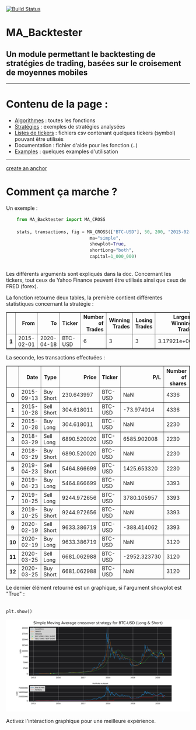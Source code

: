 [![Build Status](https://travis-ci.com/MartinsAlex/MA_Backtester.svg?branch=master)](https://travis-ci.com/MartinsAlex/MA_Backtester)

# MA_Backtester
## Un module permettant le backtesting de stratégies de trading, basées sur le croisement de moyennes mobiles

---

# Contenu de la page :

- [Algorithmes](https://github.com/MartinsAlex/Backtesting/tree/master/Algorithmes) : toutes les fonctions
- [Stratégies](https://github.com/MartinsAlex/Backtesting/tree/master/Strat%C3%A9gies) : exemples de stratégies analysées
- [Listes de tickers](https://github.com/MartinsAlex/Backtesting/tree/master/Listes%20de%20tickers) : fichiers csv contenant quelques tickers (symbol) pouvant être utilisés
- Documentation : fichier d'aide pour les fonction (..)
- [Examples](https://github.com/MartinsAlex/Backtesting/tree/master/Examples) : quelques examples d'utilisation

---
[create an anchor](#anchors-in-markdown)

# Comment ça marche ?

Un exemple :

```python
    from MA_Backtester import MA_CROSS
    
    stats, transactions, fig = MA_CROSS(["BTC-USD"], 50, 200, "2015-02-01", "2020-04-18", 
                                ma="simple", 
                                showplot=True, 
                                shortLong="both", 
                                capital=1_000_000)
    
```
Les différents arguments sont expliqués dans la doc. Concernant les tickers, tout ceux de Yahoo Finance peuvent être utilisés ainsi que ceux de FRED (forex).

La fonction retourne deux tables, la première contient différentes statistiques concernant la stratégie :

<table border="1" class="dataframe">
  <thead>
    <tr style="text-align: right;">
      <th></th>
      <th>From</th>
      <th>To</th>
      <th>Ticker</th>
      <th>Number of Trades</th>
      <th>Winning Trades</th>
      <th>Losing Trades</th>
      <th>Largest Winning Trade</th>
      <th>Largest Losing Trade</th>
      <th>% Profitable</th>
      <th>Expectancy</th>
      <th>Total Realized Return</th>
      <th>Buy &amp; Hold Return</th>
      <th>Asset Return %</th>
      <th>Strategy Return %</th>
      <th>Strategy Max Drawdown</th>
      <th>Asset Max Drawdown</th>
      <th>Open position</th>
      <th>Open Trade P/L</th>
      <th>Total Return</th>
      <th>Strategy Annualized Volatility</th>
      <th>Asset Annualized Volatility</th>
      <th>Used Stop-Loss</th>
      <th>Used Stop-Gain</th>
      <th>Asset Sharpe Ratio</th>
      <th>Market Exposure</th>
      <th>Strategy Sharpe Ratio</th>
      <th>Asset Daily Avg Volume</th>
      <th>Avg Holding Days</th>
      <th>Initial Capital</th>
      <th>Final Capital</th>
      <th>Asset Annualized Return %</th>
      <th>Strategy Annualized Return %</th>
    </tr>
  </thead>
  <tbody>
    <tr>
      <th>1</th>
      <td>2015-02-01</td>
      <td>2020-04-18</td>
      <td>BTC-USD</td>
      <td>6</td>
      <td>3</td>
      <td>3</td>
      <td>3.17921e+06</td>
      <td>-1.31789e+06</td>
      <td>0.5</td>
      <td>1396.16</td>
      <td>1.98418e+07</td>
      <td>3.044e+07</td>
      <td>30.44</td>
      <td>19.8418</td>
      <td>-0.646593</td>
      <td>-0.83399</td>
      <td>-6681.06</td>
      <td>-1.4194e+06</td>
      <td>1.98413e+07</td>
      <td>0.643272</td>
      <td>0.624574</td>
      <td>0</td>
      <td>0</td>
      <td>0.729799</td>
      <td>0.88124</td>
      <td>0.800122</td>
      <td>6.92948e+09</td>
      <td>276</td>
      <td>1000000</td>
      <td>2.08418e+07</td>
      <td>0.578703</td>
      <td>0.495053</td>
    </tr>
  </tbody>
</table>

La seconde, les transactions effectuées :

<table border="1" class="dataframe">
  <thead>
    <tr style="text-align: right;">
      <th></th>
      <th>Date</th>
      <th>Type</th>
      <th>Price</th>
      <th>Ticker</th>
      <th>P/L</th>
      <th>Number of shares</th>
      <th>Total P/L</th>
    </tr>
  </thead>
  <tbody>
    <tr>
      <th>0</th>
      <td>2015-09-13</td>
      <td>Buy Short</td>
      <td>230.643997</td>
      <td>BTC-USD</td>
      <td>NaN</td>
      <td>4336</td>
      <td>NaN</td>
    </tr>
    <tr>
      <th>1</th>
      <td>2015-10-28</td>
      <td>Sell Short</td>
      <td>304.618011</td>
      <td>BTC-USD</td>
      <td>-73.974014</td>
      <td>4336</td>
      <td>-320751</td>
    </tr>
    <tr>
      <th>2</th>
      <td>2015-10-28</td>
      <td>Buy Long</td>
      <td>304.618011</td>
      <td>BTC-USD</td>
      <td>NaN</td>
      <td>2230</td>
      <td>NaN</td>
    </tr>
    <tr>
      <th>3</th>
      <td>2018-03-29</td>
      <td>Sell Long</td>
      <td>6890.520020</td>
      <td>BTC-USD</td>
      <td>6585.902008</td>
      <td>2230</td>
      <td>1.46866e+07</td>
    </tr>
    <tr>
      <th>4</th>
      <td>2018-03-29</td>
      <td>Buy Short</td>
      <td>6890.520020</td>
      <td>BTC-USD</td>
      <td>NaN</td>
      <td>2230</td>
      <td>NaN</td>
    </tr>
    <tr>
      <th>5</th>
      <td>2019-04-23</td>
      <td>Sell Short</td>
      <td>5464.866699</td>
      <td>BTC-USD</td>
      <td>1425.653320</td>
      <td>2230</td>
      <td>3.17921e+06</td>
    </tr>
    <tr>
      <th>6</th>
      <td>2019-04-23</td>
      <td>Buy Long</td>
      <td>5464.866699</td>
      <td>BTC-USD</td>
      <td>NaN</td>
      <td>3393</td>
      <td>NaN</td>
    </tr>
    <tr>
      <th>7</th>
      <td>2019-10-25</td>
      <td>Sell Long</td>
      <td>9244.972656</td>
      <td>BTC-USD</td>
      <td>3780.105957</td>
      <td>3393</td>
      <td>1.28259e+07</td>
    </tr>
    <tr>
      <th>8</th>
      <td>2019-10-25</td>
      <td>Buy Short</td>
      <td>9244.972656</td>
      <td>BTC-USD</td>
      <td>NaN</td>
      <td>3393</td>
      <td>NaN</td>
    </tr>
    <tr>
      <th>9</th>
      <td>2020-02-19</td>
      <td>Sell Short</td>
      <td>9633.386719</td>
      <td>BTC-USD</td>
      <td>-388.414062</td>
      <td>3393</td>
      <td>-1.31789e+06</td>
    </tr>
    <tr>
      <th>10</th>
      <td>2020-02-19</td>
      <td>Buy Long</td>
      <td>9633.386719</td>
      <td>BTC-USD</td>
      <td>NaN</td>
      <td>3120</td>
      <td>NaN</td>
    </tr>
    <tr>
      <th>11</th>
      <td>2020-03-25</td>
      <td>Sell Long</td>
      <td>6681.062988</td>
      <td>BTC-USD</td>
      <td>-2952.323730</td>
      <td>3120</td>
      <td>-9.21125e+06</td>
    </tr>
    <tr>
      <th>12</th>
      <td>2020-03-25</td>
      <td>Buy Short</td>
      <td>6681.062988</td>
      <td>BTC-USD</td>
      <td>NaN</td>
      <td>3120</td>
      <td>NaN</td>
    </tr>
  </tbody>
</table>


Le dernier élément retourné est un graphique, si l'argument showplot est "True" :

```python

plt.show()

```

![png](readme_files/btc.png)

Activez l'intéraction graphique pour une meilleure expérience.


